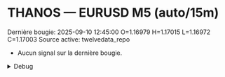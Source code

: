 # THANOS — EURUSD M5 (auto/15m)
Dernière bougie: 2025-09-10 12:45:00  O=1.16979  H=1.17015  L=1.16972  C=1.17003
Source active: twelvedata_repo

- Aucun signal sur la dernière bougie.

<details><summary>Debug</summary>

- TD_API_KEY manquant.

</details>
